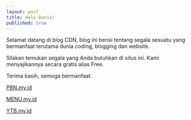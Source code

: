 ```yaml
---
layout: post
title: Halo Dunia!
published: true
---
```

Selamat datang di blog CDN, blog ini berisi tentang segala sesuatu yang bermanfaat terutama dunia coding, blogging dan website.

Silakan temukan segala yang Anda butuhkan di situs ini. Kami menyajikannya secara gratis alias Free.

Terima kasih, semoga bermanfaat. 


[PBN.my.id](https://www.ytb.my.id)

[MENU.my.id](https://www.ytb.my.id)

[YTB.my.id](https://www.ytb.my.id)